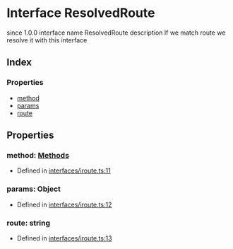 # Interface ResolvedRoute
 since 1.0.0 interface  name ResolvedRoute
 description 
If we match route we resolve it with this interface


## Index

### Properties
* [method](_interfaces_iroute_.resolvedroute.md#method)
* [params](_interfaces_iroute_.resolvedroute.md#params)
* [route](_interfaces_iroute_.resolvedroute.md#route)

## Properties

### method: [Methods](../enums/_router_router_.methods.md)

* Defined in [interfaces/iroute.ts:11](https://github.com/igorzg/typeix/blob/master/src/interfaces/iroute.ts#L11)


### params: Object

* Defined in [interfaces/iroute.ts:12](https://github.com/igorzg/typeix/blob/master/src/interfaces/iroute.ts#L12)


### route: string

* Defined in [interfaces/iroute.ts:13](https://github.com/igorzg/typeix/blob/master/src/interfaces/iroute.ts#L13)


